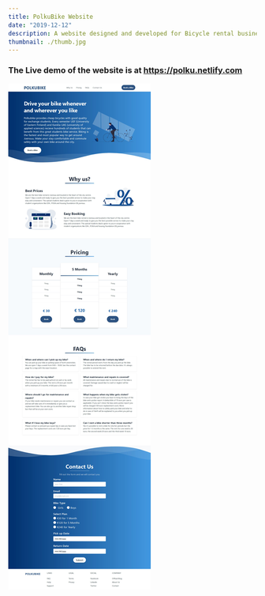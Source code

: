 ```yaml
---
title: PolkuBike Website
date: "2019-12-12"
description: A website designed and developed for Bicycle rental business.
thumbnail: ./thumb.jpg
---
```


### The Live demo of the website is at https://polku.netlify.com

![polkubike](./web.jpg)

